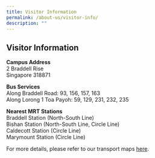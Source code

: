 ```yaml
---
title: Visitor Information
permalink: /about-us/visitor-info/
description: ""
---
```

## Visitor Information

**Campus Address** <br>
2 Braddell Rise <br>
Singapore 318871

**Bus Services** <br>
Along Braddell Road: 93, 156, 157, 163 <br>
Along Lorong 1 Toa Payoh: 59, 129, 231, 232, 235

**Nearest MRT Stations** <br>
Braddell Station (North-South Line) <br>
Bishan Station (North-South Line, Circle Line) <br>
Caldecott Station (Circle Line) <br>
Marymount Station (Circle Line)

For more details, please refer to our transport maps [here](/files/Getting%20to%20RGS%20Jan%202021.pdf).